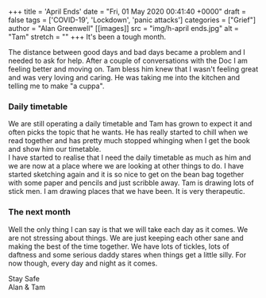 +++
title = 'April Ends'
date = "Fri, 01 May 2020 00:41:40 +0000"
draft = false
tags = ['COVID-19', 'Lockdown', 'panic attacks']
categories = ["Grief"]
author = "Alan Greenwell"
[[images]]
  src = "img/h-april ends.jpg"
  alt = "Tam"
  stretch = ""
+++
It's been a tough month.
<!--more-->
The distance between good days and bad days became a problem and I needed to ask for help. After a couple of conversations with the Doc I am feeling better and moving on. Tam bless him knew that I wasn't feeling great and was very loving and caring. He was taking me into the kitchen and telling me to make "a cuppa".

### **Daily timetable**

We are still operating a daily timetable and Tam has grown to expect it and often picks the topic that he wants. He has really started to chill when we read together and has pretty much stopped whinging when I get the book and show him our timetable.  
I have started to realise that I need the daily timetable as much as him and we are now at a place where we are looking at other things to do. I have started sketching again and it is so nice to get on the bean bag together with some paper and pencils and just scribble away. Tam is drawing lots of stick men. I am drawing places that we have been. It is very therapeutic.

### **The next month**

Well the only thing I can say is that we will take each day as it comes. We are not stressing about things. We are just keeping each other sane and making the best of the time together. We have lots of tickles, lots of daftness and some serious daddy stares when things get a little silly. For now though, every day and night as it comes.

Stay Safe  
Alan & Tam

